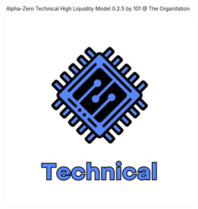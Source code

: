 Alpha-Zero Technical High Liquidity Model 0.2.5 by 101 @ The Organitation


![alt text](https://github.com/AlexanderBissett/Alpha-Zero/blob/d0d0602099355ee46f8ca39e30bfd96191aef3b5/misc/art/Technical.png)
